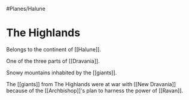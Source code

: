 #Planes/Halune
# The Highlands
Belongs to the continent of [[Halune]].

One of the three parts of [[Dravania]].

Snowy mountains inhabited by the [[giants]].

The [[giants]] from The Highlands were at war with [[New Dravania]] because of the [[Archbishop]]'s plan to harness the power of [[Ravan]].
